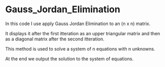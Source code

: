 # Gauss_Jordan_Elimination

In this code I use apply Gauss Jordan Elimination to 
an (n x n) matrix.

It displays it after the first itteration as an upper triangular matrix
and then as a diagonal matrix after the second itteration.

This method is used to solve a system of n equations with n unknowns.

At the end we output the solution to the system of equations.
